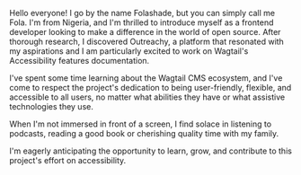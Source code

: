 Hello everyone! I go by the name Folashade, but you can simply call me Fola. I'm from Nigeria, and I'm thrilled to introduce myself as a frontend developer looking to make a difference in the world of open source. After thorough research, I discovered Outreachy, a platform that resonated with my aspirations and I am particularly excited to work on Wagtail's Accessibility features documentation.

I've spent some time learning about the Wagtail CMS ecosystem, and I've come to respect the project's dedication to being user-friendly, flexible, and accessible to all users, no matter what abilities they have or what assistive technologies they use.

When I'm not immersed in front of a screen, I find solace in listening to podcasts, reading a good book or cherishing quality time with my family.

I'm eagerly anticipating the opportunity to learn, grow, and contribute to this project's effort on accessibility.
